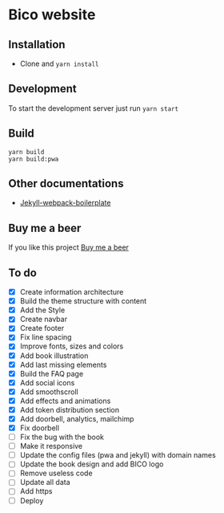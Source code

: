 # Bico website

## Installation
* Clone and `yarn install`

## Development

To start the development server just run  `yarn start`

## Build
```
yarn build
yarn build:pwa
```

## Other documentations
* [Jekyll-webpack-boilerplate](https://github.com/sandoche/Jekyll-webpack-boilerplate)

## Buy me a beer
If you like this project [Buy me a beer](https://paypal.me/kanbanote)

## To do
- [x] Create information architecture
- [x] Build the theme structure with content
- [x] Add the Style
- [x] Create navbar
- [x] Create footer
- [x] Fix line spacing
- [x] Improve fonts, sizes and colors
- [x] Add book illustration
- [x] Add last missing elements
- [x] Build the FAQ page
- [x] Add social icons
- [x] Add smoothscroll
- [x] Add effects and animations
- [x] Add token distribution section
- [x] Add doorbell, analytics, mailchimp
- [x] Fix doorbell
- [ ] Fix the bug with the book
- [ ] Make it responsive
- [ ] Update the config files (pwa and jekyll) with domain names
- [ ] Update the book design and add BICO logo
- [ ] Remove useless code
- [ ] Update all data
- [ ] Add https
- [ ] Deploy
